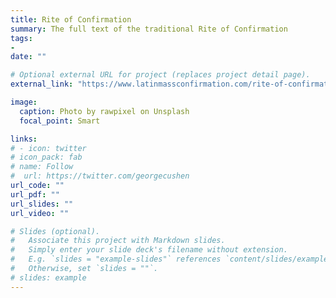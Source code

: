 ```yaml
---
title: Rite of Confirmation
summary: The full text of the traditional Rite of Confirmation
tags:
- 
date: ""

# Optional external URL for project (replaces project detail page).
external_link: "https://www.latinmassconfirmation.com/rite-of-confirmation/"

image:
  caption: Photo by rawpixel on Unsplash
  focal_point: Smart

links:
# - icon: twitter
# icon_pack: fab
# name: Follow
#  url: https://twitter.com/georgecushen
url_code: ""
url_pdf: ""
url_slides: ""
url_video: ""

# Slides (optional).
#   Associate this project with Markdown slides.
#   Simply enter your slide deck's filename without extension.
#   E.g. `slides = "example-slides"` references `content/slides/example-slides.md`.
#   Otherwise, set `slides = ""`.
# slides: example
---
```

